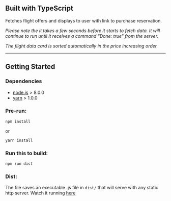 ## Built with TypeScript

Fetches flight offers and displays to user with link to purchase reservation. 

_Please note the it takes a few seconds before it starts to fetch data. It will continue to run until it receives a command "Done: true" from the server._

_The flight data card is sorted automatically in the price increasing order_

----

## Getting Started

### Dependencies

* [node.js](https://nodejs.org/en/) > 8.0.0
* [yarn](https://yarnpkg.com/en/docs/install) > 1.0.0

### Pre-run:
```shell
npm install
```
or
```shell
yarn install
```

### Run this to build:  
```shell
npm run dist
```

### Dist: 
The file saves an executable .js file in `dist/` that will serve with any static http server. Watch it running [here](http://sajalsinha.co/motest)


